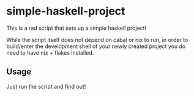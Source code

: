 # simple-haskell-project

This is a rad script that sets up a simple haskell project!

While the script itself does not depend on cabal or nix to run, in order to build/enter the development shell of your newly created project you do need to
have nix + flakes installed.

## Usage
Just run the script and find out!
